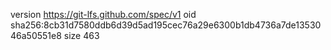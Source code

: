 version https://git-lfs.github.com/spec/v1
oid sha256:8cb31d7580ddb6d39d5ad195cec76a29e6300b1db4736a7de1353046a50551e8
size 463
